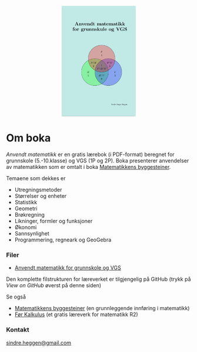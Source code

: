 <p align="center"><img src="frontpage.png" alt="FrontPage" height="300"> </p>

# Om boka

_Anvendt matematikk_ er en gratis lærebok (i PDF-format) beregnet for grunnskole (5.-10.klasse) og VGS (1P og 2P). Boka presenterer anvendelser av matematikken som er omtalt i boka [Matematikkens byggesteiner](https://sindrsh.github.io/FirstPrinciplesOfMath/).

Temaene som dekkes er
- Utregningsmetoder
- Størrelser og enheter
- Statistikk
- Geometri
- Brøkregning 
- Likninger, formler og funksjoner
- Økonomi
- Sannsynlighet
- Programmering, regneark og GeoGebra

### Filer

- [Anvendt matematikk for grunnskole og VGS](https://github.com/sindrsh/AppliedMath/blob/master/AM.pdf)
 
Den komplette filstrukturen for læreverket er tilgjengelig på GitHub (trykk på _View on GitHub_ øverst på denne siden)

Se også 
- [Matematikkens byggesteiner](https://sindrsh.github.io/FirstPrinciplesOfMath/) (en grunnleggende innføring i matematikk)
- [Før Kalkulus](https://sindrsh.github.io/precalc/) (et gratis læreverk for matematikk R2)

### Kontakt
sindre.heggen@gmail.com


